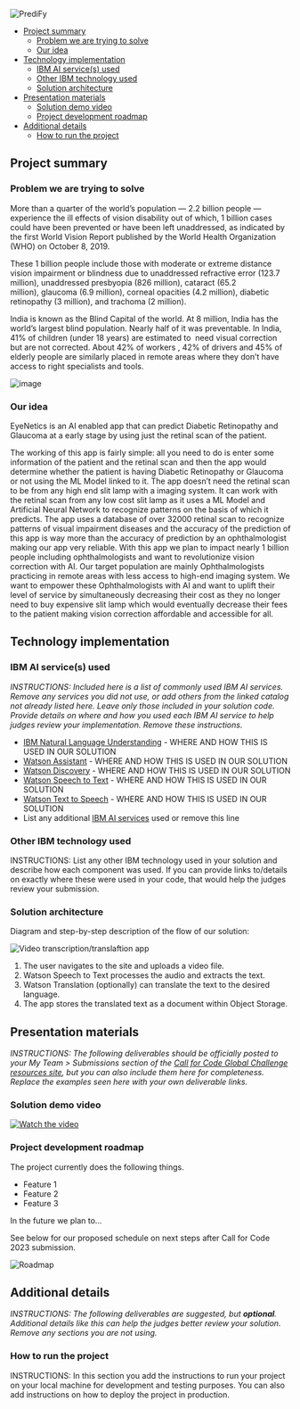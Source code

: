 ![PrediFy](https://user-images.githubusercontent.com/97115854/223779164-c685e5a1-cdf5-4f14-8669-082b8aed5275.png)
- [Project summary](#project-summary)
  - [Problem we are trying to solve](#problem-we-are-trying-to-solve)
  - [Our idea](#our-idea)
- [Technology implementation](#technology-implementation)
  - [IBM AI service(s) used](#ibm-ai-services-used)
  - [Other IBM technology used](#other-ibm-technology-used)
  - [Solution architecture](#solution-architecture)
- [Presentation materials](#presentation-materials)
  - [Solution demo video](#solution-demo-video)
  - [Project development roadmap](#project-development-roadmap)
- [Additional details](#additional-details)
  - [How to run the project](#how-to-run-the-project)

## Project summary

### Problem we are trying to solve

More than a quarter of the world’s population — 2.2 billion people —  experience the ill effects of vision disability out of which, 1 billion cases could have been prevented or have been left unaddressed, as indicated by the first World Vision Report published by the World Health Organization (WHO) on October 8, 2019. 

These 1 billion people include those with moderate or extreme distance vision impairment or blindness due to unaddressed refractive error (123.7 million), unaddressed presbyopia (826 million), cataract (65.2 million), glaucoma (6.9 million), corneal opacities (4.2 million), diabetic retinopathy (3 million), and trachoma (2 million).

India is known as the Blind Capital of the world. At 8 million, India has the world’s largest blind population. Nearly half of it was preventable. In India, 41% of children (under 18 years) are estimated to  need visual correction but are not corrected. About 42% of workers , 42% of drivers and 45% of elderly people are similarly placed in remote areas where they don’t have access to right specialists and tools.

![image](https://user-images.githubusercontent.com/97115854/223938851-57130b3f-2918-467e-9a5e-dbaced3a44bd.png)

### Our idea

EyeNetics is an AI enabled app that can predict Diabetic Retinopathy and Glaucoma at a early stage by using just the retinal scan of the patient. 

The working of this app is fairly simple: all you need to do is enter some information of the patient and the retinal scan and then the app would determine whether the patient is having Diabetic Retinopathy or Glaucoma or not using the ML Model linked to it. The app doesn’t need the retinal scan to be from any high end slit lamp with a imaging system. It can work with the retinal scan from any low cost slit lamp as it uses a ML Model and Artificial Neural Network to recognize patterns on the basis of which it predicts.
The app uses a database of over 32000 retinal scan to recognize patterns of visual impairment diseases and the accuracy of the prediction of this app is way more than the accuracy of prediction by an ophthalmologist making our app very reliable.
With this app we plan to impact nearly 1 billion people including ophthalmologists and want to revolutionize vision correction with AI. Our target population are mainly Ophthalmologists practicing in remote areas with less access to high-end imaging system. We want to empower these Ophthalmologists with AI and want to uplift their level of service by simultaneously decreasing their cost as they no longer need to buy expensive slit lamp which would eventually decrease their fees to the patient making vision correction affordable and accessible for all. 

## Technology implementation

### IBM AI service(s) used

_INSTRUCTIONS: Included here is a list of commonly used IBM AI services. Remove any services you did not use, or add others from the linked catalog not already listed here. Leave only those included in your solution code. Provide details on where and how you used each IBM AI service to help judges review your implementation. Remove these instructions._

- [IBM Natural Language Understanding](https://cloud.ibm.com/catalog/services/natural-language-understanding) - WHERE AND HOW THIS IS USED IN OUR SOLUTION
- [Watson Assistant](https://cloud.ibm.com/catalog/services/watson-assistant) - WHERE AND HOW THIS IS USED IN OUR SOLUTION
- [Watson Discovery](https://cloud.ibm.com/catalog/services/watson-discovery) - WHERE AND HOW THIS IS USED IN OUR SOLUTION
- [Watson Speech to Text](https://cloud.ibm.com/catalog/services/speech-to-text) - WHERE AND HOW THIS IS USED IN OUR SOLUTION
- [Watson Text to Speech](https://cloud.ibm.com/catalog/services/text-to-speech) - WHERE AND HOW THIS IS USED IN OUR SOLUTION
- List any additional [IBM AI services](https://cloud.ibm.com/catalog?category=ai#services) used or remove this line

### Other IBM technology used

INSTRUCTIONS: List any other IBM technology used in your solution and describe how each component was used. If you can provide links to/details on exactly where these were used in your code, that would help the judges review your submission.

### Solution architecture

Diagram and step-by-step description of the flow of our solution:

![Video transcription/translaftion app](https://developer.ibm.com/developer/tutorials/cfc-starter-kit-speech-to-text-app-example/images/cfc-covid19-remote-education-diagram-2.png)

1. The user navigates to the site and uploads a video file.
2. Watson Speech to Text processes the audio and extracts the text.
3. Watson Translation (optionally) can translate the text to the desired language.
4. The app stores the translated text as a document within Object Storage.

## Presentation materials

_INSTRUCTIONS: The following deliverables should be officially posted to your My Team > Submissions section of the [Call for Code Global Challenge resources site](https://cfc-prod.skillsnetwork.site/), but you can also include them here for completeness. Replace the examples seen here with your own deliverable links._

### Solution demo video

[![Watch the video](https://raw.githubusercontent.com/Liquid-Prep/Liquid-Prep/main/images/readme/IBM-interview-video-image.png)](https://youtu.be/vOgCOoy_Bx0)

### Project development roadmap

The project currently does the following things.

- Feature 1
- Feature 2
- Feature 3

In the future we plan to...

See below for our proposed schedule on next steps after Call for Code 2023 submission.

![Roadmap](./images/roadmap.jpg)

## Additional details

_INSTRUCTIONS: The following deliverables are suggested, but **optional**. Additional details like this can help the judges better review your solution. Remove any sections you are not using._

### How to run the project

INSTRUCTIONS: In this section you add the instructions to run your project on your local machine for development and testing purposes. You can also add instructions on how to deploy the project in production.

